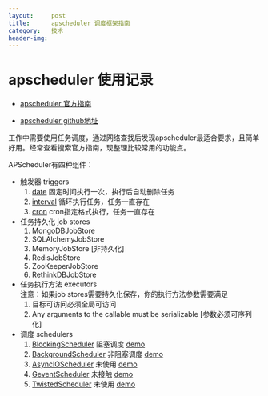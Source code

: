 ```yaml
---
layout:     post
title:      apscheduler 调度框架指南
category:   技术
header-img: 
---
```

# apscheduler 使用记录

* [apscheduler 官方指南](http://apscheduler.readthedocs.io/en/latest/userguide.html)

* [apscheduler github地址](https://github.com/agronholm/apscheduler)

工作中需要使用任务调度，通过网络查找后发现apscheduler最适合要求，且简单好用。经常查看搜索官方指南，现整理比较常用的功能点。

APScheduler有四种组件：

* 触发器 triggers  
    1. [date](http://apscheduler.readthedocs.io/en/latest/modules/triggers/date.html#module-apscheduler.triggers.date)  固定时间执行一次，执行后自动删除任务
    2. [interval](http://apscheduler.readthedocs.io/en/latest/modules/triggers/interval.html#module-apscheduler.triggers.interval)  循环执行任务，任务一直存在
    3. [cron](http://apscheduler.readthedocs.io/en/latest/modules/triggers/cron.html#module-apscheduler.triggers.cron)      cron指定格式执行，任务一直存在
* 任务持久化 job stores
    1. MongoDBJobStore
    2. SQLAlchemyJobStore
    3. MemoryJobStore [非持久化]
    4. RedisJobStore
    5. ZooKeeperJobStore
    6. RethinkDBJobStore
* 任务执行方法 executors  
    注意：如果job stores需要持久化保存，你的执行方法参数需要满足
    1. 目标可访问必须全局可访问
    2. Any arguments to the callable must be serializable [参数必须可序列化]
* 调度 schedulers
    1. [BlockingScheduler](http://apscheduler.readthedocs.io/en/latest/modules/schedulers/blocking.html#apscheduler.schedulers.blocking.BlockingScheduler) 阻塞调度 [demo](https://github.com/agronholm/apscheduler/blob/master/examples/schedulers/blocking.py)
    2. [BackgroundScheduler](http://apscheduler.readthedocs.io/en/latest/modules/schedulers/background.html#apscheduler.schedulers.background.BackgroundScheduler) 非阻塞调度 [demo](https://github.com/agronholm/apscheduler/blob/master/examples/schedulers/background.py)
    3. [AsyncIOScheduler](http://apscheduler.readthedocs.io/en/latest/modules/schedulers/asyncio.html#apscheduler.schedulers.asyncio.AsyncIOScheduler)  未使用 [demo](https://github.com/agronholm/apscheduler/blob/master/examples/schedulers/asyncio_.py)
    4. [GeventScheduler](http://apscheduler.readthedocs.io/en/latest/modules/schedulers/gevent.html#apscheduler.schedulers.gevent.GeventScheduler) 未接触 [demo](https://github.com/agronholm/apscheduler/blob/master/examples/schedulers/gevent_.py)
    5. [TwistedScheduler](http://apscheduler.readthedocs.io/en/latest/modules/schedulers/twisted.html#apscheduler.schedulers.twisted.TwistedScheduler) 未使用 [demo](https://github.com/agronholm/apscheduler/blob/master/examples/schedulers/twisted_.py)





